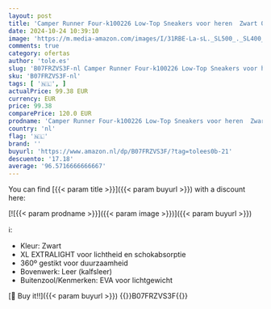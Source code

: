 ```yaml
---
layout: post
title: 'Camper Runner Four-k100226 Low-Top Sneakers voor heren  Zwart 017  44 EU'
date: 2024-10-24 10:39:10
image: 'https://m.media-amazon.com/images/I/31RBE-La-sL._SL500_._SL400_.jpg'
comments: true
category: ofertas
author: 'tole.es'
slug: 'B07FRZVS3F-nl Camper Runner Four-k100226 Low-Top Sneakers voor heren...'
sku: 'B07FRZVS3F-nl'
tags: [ '🇳🇱', ]
actualPrice: 99.38 EUR
currency: EUR
price: 99.38
comparePrice: 120.0 EUR
prodname: 'Camper Runner Four-k100226 Low-Top Sneakers voor heren  Zwart 017  44 EU'
country: 'nl'
flag: '🇳🇱'
brand: ''
buyurl: 'https://www.amazon.nl/dp/B07FRZVS3F/?tag=tolees0b-21'
descuento: '17.18'
average: '96.5716666666667'
---
```


You can find [{{< param title >}}]({{< param buyurl >}}) with a discount here:

[![{{< param prodname >}}]({{< param image >}})]({{< param buyurl >}})

ℹ️:

- Kleur: Zwart
- XL EXTRALIGHT voor lichtheid en schokabsorptie
- 360º gestikt voor duurzaamheid
- Bovenwerk: Leer (kalfsleer)
- Buitenzool/Kenmerken: EVA voor lichtgewicht

[🛒 Buy it!!]({{< param buyurl >}})
{{<world>}}B07FRZVS3F{{</world>}}
